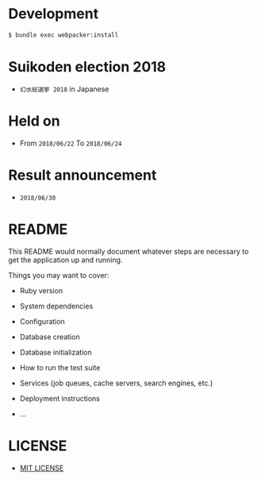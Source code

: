 # Development
```bash
$ bundle exec webpacker:install
```

# Suikoden election 2018
- `幻水総選挙 2018` in Japanese

# Held on
- From `2018/06/22` To `2018/06/24`

# Result announcement
- `2018/06/30`

# README
This README would normally document whatever steps are necessary to get the
application up and running.

Things you may want to cover:

* Ruby version

* System dependencies

* Configuration

* Database creation

* Database initialization

* How to run the test suite

* Services (job queues, cache servers, search engines, etc.)

* Deployment instructions

* ...

# LICENSE
- [MIT LICENSE](/LICENSE)

